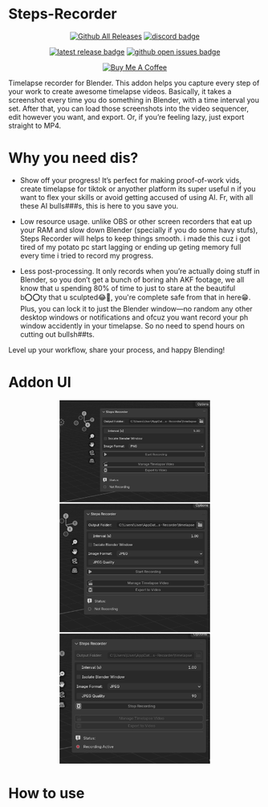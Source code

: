 # Steps-Recorder

<div align="center">

[![Github All Releases](https://img.shields.io/roosaramendis/Steps-Recorder/total?style=for-the-badge)]() [![discord badge]][discord link]

[![latest release badge]][latest release link] [![github open issues badge]][github open issues link]

[discord badge]: https://img.shields.io/discord/682183255734354002?label=Discord&style=for-the-badge
[discord link]: https://discord.gg/cXxv2KtP
[github open issues badge]: https://img.shields.io/bitbucket/issues/roosaramendis/Steps-Recorder?style=for-the-badge
[github open issues link]: https://github.com/roosaramendis/Steps-Recorder/issues
[latest release badge]: https://img.shields.io/github/v/tag/roosaramendis/Steps-Recorder?style=for-the-badge
[latest release link]: https://github.com/roosaramendis/Steps-Recorder/releases



<a href="https://www.buymeacoffee.com/roosaramendis" target="_blank"><img src="https://cdn.buymeacoffee.com/buttons/default-orange.png" alt="Buy Me A Coffee" height="41" width="174"></a>

</div>


Timelapse recorder for Blender. This addon helps you capture every step of your work to create awesome timelapse videos. Basically, it takes a screenshot every time you do something in Blender, with a time interval you set. After that, you can load those screenshots into the video sequencer, edit however you want, and export. Or, if you’re feeling lazy, just export straight to MP4.

# Why you need dis?

- Show off your progress! It’s perfect for making proof-of-work vids, create timelapse for tiktok or anyother platform its super useful n if you want to flex your skills or avoid getting accused of using AI. Fr, with all these AI bulls###s, this is here to you save you.

- Low resource usage. unlike OBS or other screen recorders that eat up your RAM and slow down Blender (specially if you do some havy stufs), Steps Recorder will helps to keep things smooth. i made this cuz i got tired of my potato pc start lagging or ending up geting memory full every time i tried to record my progress.

- Less post-processing. It only records when you’re actually doing stuff in Blender, so you don’t get a bunch of boring ahh AKF footage, we all know that u spending 80% of time to just to stare at the beautiful b⭕️⭕️ty that u sculpted😂🫠, you're complete safe from that in here😁. Plus, you can lock it to just the Blender window—no random any other desktop windows or notifications and ofcuz you want record your ph window accidently in your timelapse. So no need to spend hours on cutting out bullsh##ts.

Level up your workflow, share your process, and happy Blending!


# Addon UI

<div align="center">
    <img src="imgs/1.png" alt="Steps Recorder Preview 1" width="300"/>
    <img src="imgs/2.png" alt="Steps Recorder Preview 2" width="300"/>
    <img src="imgs/3.png" alt="Steps Recorder Preview 3" width="300"/>
</div>


# How to use



